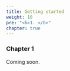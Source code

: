 ```yaml
---
title: Getting started
weight: 10
pre: "<b>1. </b>"
chapter: true
---
```


### Chapter 1

Coming soon.
